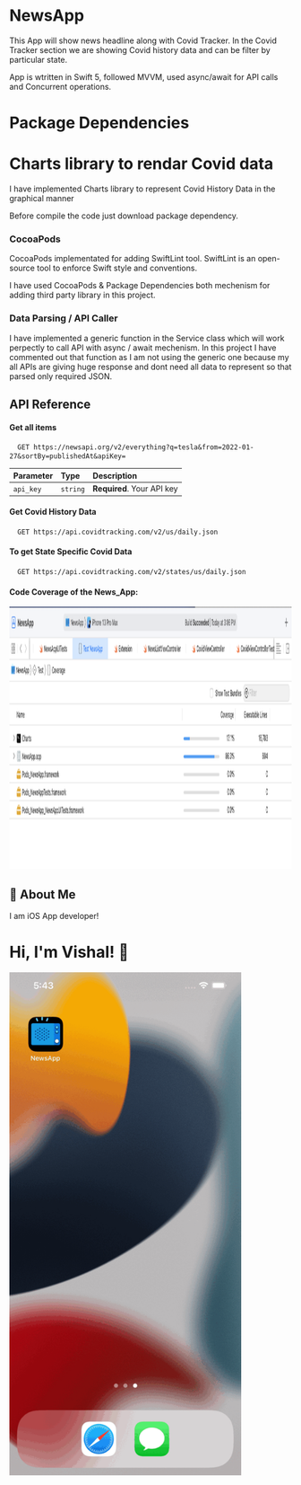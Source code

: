
# NewsApp

This App will show news headline along with Covid Tracker.
In the Covid Tracker section we are showing Covid history data and can be filter by particular state.

App is wtritten in Swift 5, followed MVVM, used async/await for API calls and Concurrent operations.

# Package Dependencies

# Charts library to rendar Covid data

I have implemented Charts library to represent Covid History Data in the graphical manner

Before compile the code just download package dependency.

### CocoaPods

CocoaPods implementated for adding SwiftLint tool. SwiftLint is an open-source tool to enforce Swift style and conventions.

I have used CocoaPods & Package Dependencies both mechenism for adding third party library in this project.

### Data Parsing / API Caller

I have implemented a generic function in the Service class which will work perpectly to call API with async / await mechenism. In this project I have commented out that function as I am not using the generic one because my all APIs are giving huge response and dont need all data to represent so that parsed only required JSON.


## API Reference

#### Get all items

```http
  GET https://newsapi.org/v2/everything?q=tesla&from=2022-01-27&sortBy=publishedAt&apiKey=
```

| Parameter | Type     | Description                |
| :-------- | :------- | :------------------------- |
| `api_key` | `string` | **Required**. Your API key |

#### Get Covid History Data

```http
  GET https://api.covidtracking.com/v2/us/daily.json
```

#### To get State Specific Covid Data
```http
  GET https://api.covidtracking.com/v2/states/us/daily.json
```

#### Code Coverage of the News_App:


<img src="https://github.com/vishalmhow/News_App/blob/main/Code_Coverage.png" width="1500" height="467" />


## 🚀 About Me
I am iOS App developer!

# Hi, I'm Vishal! 👋

<img src="https://github.com/vishalmhow/NewsApp/blob/main/NewsApp.gif" width="414" height="896" />
